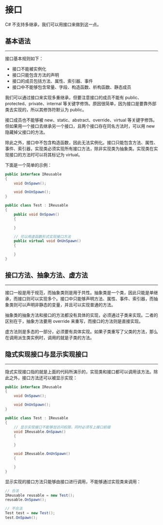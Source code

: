 # 接口

C# 不支持多继承，我们可以用接口来做到这一点。

## 基本语法

---

接口基本规则如下：

* 接口不能被实例化
* 接口只能包含方法的声明
* 接口的成员包括方法、属性、索引器、事件
* 接口中不能够包含常量、字段、构造函数、析构函数、静态成员

我们可以通过接口来实现多重继承，但要注意接口的成员不能有 public、protected、private、internal 等关键字修饰。原因很简单，因为接口是要靠外部类去实现的，所以其修饰符默认为 public。

接口成员也不能够被 new、static、abstract、override、virtual 等关键字修饰。但如果用一个接口去继承另一个接口，且两个接口存在同名方法时，可以用 new 隐藏掉父接口的方法。

除此之外，接口中不包含构造函数，因此无法实例化。接口只能包含方法、属性、事件、索引器，实现类必须实现所有接口方法，除非实现类为抽象类。实现类在实现接口的方法时可以将其标记为 virtual。

下面是一个简单的示例：

```csharp
public interface IReusable
{
    void OnSpawn();

    void OnUnSpawn();
}

public class Test : IReusable
{
    public void OnSpawn()
    {

    }

    // 可以用虚函数形式实现接口方法
    public virtual void OnUnSpawn()
    {

    }
}
```

## 接口方法、抽象方法、虚方法

---

接口一般是用于规范，而抽象类则是用于共性。抽象类是一个类，因此只能是单继承，而接口则可以实现多个。接口中只能够声明方法、属性、事件、索引器，而抽象类则可以声明非静态的变量，并且可以实现普通的方法。

抽象类的抽象方法和接口的方法都没有具体的实现，必须通过子类来实现。二者的区别在于，抽象方法要用 override 来重写，而接口的方法则是直接实现。

虚方法则是多态的一部分，必须要有具体实现。如果子类重写了父类的方法，那么在调用派生类实例时，调用的就是子类的方法。

## 隐式实现接口与显示实现接口

---

隐式实现接口指的就是上面的代码所演示的，实现类和接口都可以调用该方法。除此之外，接口方法还可以被显示实现：

```csharp
public interface IReusable
{
    void OnSpawn();

    void OnUnSpawn();
}

public class Test : IReusable
{
    // 显示实现接口不能够加访问权限，同时必须写上接口前缀
    void IReusable.OnSpawn()
    {

    }

    void IReusable.OnUnSpawn()
    {

    }
}
```

显示实现的接口方法只能够由接口进行调用，不能够通过实现类来调用：

```csharp
// 合法
IReusable reusable = new Test();
reusable.OnSpawn();

// 不合法
Test test = new Test();
test.OnSpawn();
```